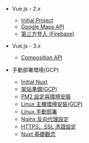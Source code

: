 - Vue.js - 2.x

  - [Initial Project](vue2-initial-project.md)
  - [Google Maps API](vue2-google-maps.md)
  - [第三方登入 (Firebase)](vue2-social-login-firebase.md)

- Vue.js - 3.x

  - [Composition API](vue3-composition-api.md)

- 手動部署環境(GCP)

  - [Initial Nuxt](nuxt-build-environment.md)
  - [架站準備(GCP)](nuxt-gcp-server.md)
  - [PM2 設定與環境安裝](nuxt-pm2-server.md)
  - [Linux 主機環境安裝(GCP)](nuxt-linux-server.md)
  - [Linux 手動部署](nuxt-manual-deploy.md)
  - [Nginx 反向代理設定](nuxt-nginx.md)
  - [HTTPS、SSL 憑證設定](nuxt-ssl.md)
  - [Nuxt 基礎觀念](nuxt-basic-knowledge.md)
  <!-- - [架站與手動部署(GCP)](Nuxt/manual-deploy.md) -->
